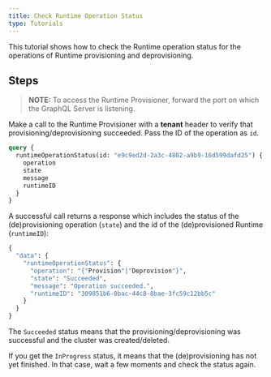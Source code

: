 ```yaml
---
title: Check Runtime Operation Status
type: Tutorials
---
```


This tutorial shows how to check the Runtime operation status for the operations of Runtime provisioning and deprovisioning. 

## Steps

> **NOTE:** To access the Runtime Provisioner, forward the port on which the GraphQL Server is listening.

Make a call to the Runtime Provisioner with a **tenant** header to verify that provisioning/deprovisioning succeeded. Pass the ID of the operation as `id`.

```graphql
query { 
  runtimeOperationStatus(id: "e9c9ed2d-2a3c-4802-a9b9-16d599dafd25") { 
    operation 
    state 
    message 
    runtimeID 
  }
}
```

A successful call returns a response which includes the status of the (de)provisioning operation (`state`) and the id of the (de)provisioned Runtime (`runtimeID`):

```graphql
{
  "data": {
    "runtimeOperationStatus": {
      "operation": "{"Provision"|"Deprovision"}",
      "state": "Succeeded",
      "message": "Operation succeeded.",
      "runtimeID": "309051b6-0bac-44c8-8bae-3fc59c12bb5c"
    }
  }
}
```

The `Succeeded` status means that the provisioning/deprovisioning was successful and the cluster was created/deleted.

If you get the `InProgress` status, it means that the (de)provisioning has not yet finished. In that case, wait a few moments and check the status again.